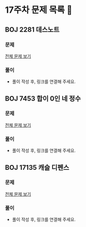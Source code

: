 # 17주차 문제 목록 📝

## BOJ 2281 데스노트
### 문제
[전체 문제 보기](https://www.acmicpc.net/problem/2281)  
### 풀이
- 풀이 작성 후, 링크를 연결해 주세요.  

## BOJ 7453 합이 0인 네 정수
### 문제
[전체 문제 보기](https://www.acmicpc.net/problem/7453)
### 풀이
- 풀이 작성 후, 링크를 연결해 주세요.  

## BOJ 17135 캐슬 디펜스
### 문제
[전체 문제 보기](https://www.acmicpc.net/problem/17135)
### 풀이
- 풀이 작성 후, 링크를 연결해 주세요.  
